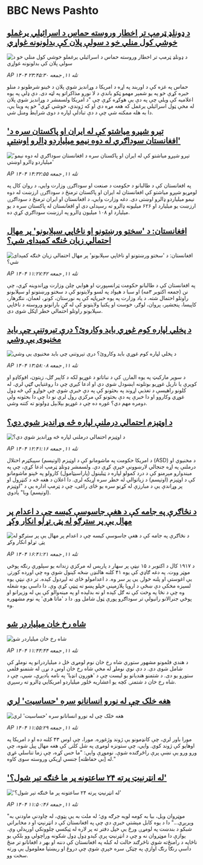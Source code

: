 # BBC News Pashto## [د ډونلډ ټرمپ تر اخطار وروسته حماس د اسرائيلي یرغملو خوشي کول منلي خو د سولې پلان کې بدلونونه غواړي](https://www.bbc.com/pashto/articles/ckgq5vgk757o?at_medium=RSS&at_campaign=rss?at_campaign=githubrss)![د ډونلډ ټرمپ تر اخطار وروسته حماس د اسرائيلي یرغملو خوشي کول منلي خو د سولې پلان کې بدلونونه غواړي](https://ichef.bbci.co.uk/ace/ws/240/cpsprodpb/a46e/live/6323eda0-a067-11f0-b2f9-dd258cdb2dcd.png)_AP ۱۴۰۴ تله ۱۱, جمعه ۲۳:۴۵:۳۰_حماس په غزه کې د اوربند په اړه د امریکا د وړاندیز شوي پلان د ځينو شرطونو د منلو خبره کړې خو په یو شمېر مهمو  ټکو باندې د لا نورو مذاکراتو په لټه دی.
دې ډلې په یوه اعلامیه کې ویلي چې په دې یې هوکړه کړې چې "د امریکا ولسمشر د وړاندیز شوي پلان له مخې ټول اسرائیلي یرغمل که هغه مړه دي او که ژوندي، خوشي کړي" خو په وینا یې، دا به هله ممکنه شي چې د دې تبادلې لپاره د دوی شرايط ومنل شي.‌## [ 'تېرو شپږو میاشتو کې له ایران او پاکستان سره د افغانستان سوداګري له دوه نیمو میلیاردو ډالرو اوښتې'](https://www.bbc.com/pashto/articles/c9dx45wzl8po?at_medium=RSS&at_campaign=rss?at_campaign=githubrss)![ 'تېرو شپږو میاشتو کې له ایران او پاکستان سره د افغانستان سوداګري له دوه نیمو میلیاردو ډالرو اوښتې'](https://ichef.bbci.co.uk/ace/ws/240/cpsprodpb/313c/live/104101b0-9d22-11f0-92db-77261a15b9d2.jpg)_AP ۱۴۰۴ تله ۱۱, جمعه ۱۴:۳۲:۵۵_په افغانستان کې د طالبانو د حکومت د صنعت او سوداګرۍ وزارت وايي، د روان کال په لومړیو شپږو میاشتو کې افغانستان له ایران او پاکستان ترمنځ د سوداګرۍ ارزښت له دوه نیمو میلیاردو‌ ډالرو اوښتی دی.‌ دغه وزارت وايي، د افغانستان او ایران ترمنځ د سوداګرۍ ارزښت یو میلیارد او ۶۲۶ میلیونه ډالرو ته رسېدلی دی او افغانستان له پاکستان سره د یو میلیارد او ۱۰۸ میلیون ډالرو په ارزښت سوداګري کړې ده.## [افغانستان: د 'سختو ورښتونو او ناڅاپي سېلابونو' پر مهال احتمالي زیان څنګه کمېدای شي؟](https://www.bbc.com/pashto/articles/cpq534leg9do?at_medium=RSS&at_campaign=rss?at_campaign=githubrss)![افغانستان: د 'سختو ورښتونو او ناڅاپي سېلابونو' پر مهال احتمالي زیان څنګه کمېدای شي؟](https://ichef.bbci.co.uk/ace/ws/240/cpsprodpb/1080/live/d52c5890-a04b-11f0-928c-71dbb8619e94.jpg)_AP ۱۴۰۴ تله ۱۱, جمعه ۱۱:۲۷:۴۲_په افغانستان کې د طالبانو حکومت ټرانسپورټ او هوايي چلن وزارت وړاندوینه کړې، چې نن (جمعه اکتوبر ۳مه) او سبا د هېواد په لسو ولایتونو کې د سختو ورښتونو او سېلابونو راوتلو احتمال شته.
د یاد وزارت په یوه خبرپاڼه کې په نورستان، کونړ، لغمان، ننګرهار، کاپیسا، پنجشېر، پروان، لوګر، خوست او پکتیا ولایتونو کې له ګڼ بارانونو وروسته د ناڅاپي سېلابونو راوتلو احتمالي خطر اټکل شوی دی.## [د پخلي لپاره کوم غوړي باید وکاروئ؟ درې تېروتنې چې باید مخنیوی یې وشي](https://www.bbc.com/pashto/articles/c8rv2d7xxn7o?at_medium=RSS&at_campaign=rss?at_campaign=githubrss)![د پخلي لپاره کوم غوړي باید وکاروئ؟ درې تېروتنې چې باید مخنیوی یې وشي](https://ichef.bbci.co.uk/ace/ws/240/cpsprodpb/0634/live/40b33c30-9f9f-11f0-928c-71dbb8619e94.jpg)_AP ۱۴۰۴ تله ۱۱, جمعه ۱۳:۵۸:۰۸_د سوپر مارکیټ په یوه المارۍ کې د نباتاتو د غوړيو لکه د کاپیر ګل، زیتون، افوکاډو او کوپرې یا ناریل غوړیو بوتلونه اېښودل شوي دي او ادعا کېږي چې دا روغتیايي ګټې لري.
له کلونو راهیسې د تغذیې اړوند په بحثونو کې په دې خبرې شوې چې خواړو کې څه ډول غوړي وکاروو او دا خبرې په دې بحثونو کې مرکزي رول لري نو دا چې دا بحثونه ولې دومره مهم دي؟ غوره ده چې د غوړیو بېلابېل ډولونو ته کتنه وشي.## [د اوټېزم احتمالي درملنې لپاره څه وړاندیز شوي دي؟](https://www.bbc.com/pashto/articles/cz6985e7556o?at_medium=RSS&at_campaign=rss?at_campaign=githubrss)![د اوټېزم احتمالي درملنې لپاره څه وړاندیز شوي دي؟](https://ichef.bbci.co.uk/ace/ws/240/cpsprodpb/15c5/live/35124210-99fd-11f0-928c-71dbb8619e94.jpg)_AP ۱۴۰۴ تله ۱۱, جمعه ۱۲:۴۱:۱۶_د امریکا حکومت په ماشومانو کې د اوټیزم (اوتیسم) سپیکټرم اختلال (ASD) د مخنیوي او درملنې په اړه جنجالي لارښوونې خپرې کړې دي. 
ولسمشر ډونلډ ټرمپ ادعا کړې، چې په ميندوارو مېرمنو کې د درد کمولو لپاره د ټیلینول (پاراسیټامول) کارولو په ځېنو ماشومانو کې د اوټېزم (اوتېسم) د زیاتوالي له خطر سره اړیکه لري.
دا اعلان د هغه څه د کنټرول او پر وړاندې یې د مبارزې له کړنو سره یو ځای راغی، چې  د ټرمپ اداره یې د "اوټېزم (اوتېسم) وبا" یادوي.## [د نڅاګرې په جامه کې د هغې جاسوسې کیسه چې د اعدام پر مهال یې پر سترګو له پټۍ تړلو انکار وکړ](https://www.bbc.com/pashto/articles/c0qlg3v010vo?at_medium=RSS&at_campaign=rss?at_campaign=githubrss)![د نڅاګرې په جامه کې د هغې جاسوسې کیسه چې د اعدام پر مهال یې پر سترګو له پټۍ تړلو انکار وکړ](https://ichef.bbci.co.uk/ace/ws/240/cpsprodpb/ba8e/live/5b63c9e0-7336-11f0-9a64-8d112dda5bd1.png)_AP ۱۴۰۴ تله ۱۱, جمعه ۱۶:۴۱:۲۱_د ۱۹۱۷ کال د اکتوبر د ۱۵ نېټې پر سهار د پاریس له مرکزي زندانه یو سېلوري رنګه پوځي موټر ووت. په دغه ګاډي کې یوه ۴۱ کلنه هالنډۍ ښځه کېنول شوې وه چې اوږده کورتۍ یې اغوستې او پلنه خولۍ یې پر سر وه. د اعدامولو ځای ته لېږدول کېده.‌
تر دې نېټې یوه لسیزه مخکې دې ښځې د اروپا پلازمېنې خپلو پښو ته ټيټې کړې وې. دا داسې یوه شغله وه چې د نڅا په وخت کې نه ګل کېده او نه بدلېده او په مینه‌والو کې یې له وزیرانو او پوځي جنرالانو رانیولې تر سوداګرو پورې ټول شامل وو.‌ دا د 'ماتا هري' په نوم مشهوره وه.## [شاه رخ خان میلیاردر شو](https://www.bbc.com/pashto/articles/c4g98n02g5vo?at_medium=RSS&at_campaign=rss?at_campaign=githubrss)![شاه رخ خان میلیاردر شو](https://ichef.bbci.co.uk/ace/ws/240/cpsprodpb/df2d/live/0f19fbc0-9f70-11f0-92db-77261a15b9d2.png)_AP ۱۴۰۴ تله ۱۱, جمعه ۱۱:۴۴:۴۴_د هندي فلمونو مشهور ستوري شاه رخ خان نوم لومړی ځل د میلیاردرانو په نوملړ کې شامل شوی دی. د دې نوي نوملړ له مخې شاه رخ خان اوس د نړۍ له شتمنو فلمي ستورو یو دی.
د شتمنو هندیانو یو لیست چې د 'هورون انډیا' په نامه یادېږي، ښيي، چې د شاه رخ خان د شتمنۍ کچه یو اعشاریه څلور میلیاردو امریکايي ډالرو ته رسېږي.## [هغه خلک چې له نورو انسانانو سره 'حساسیت' لري](https://www.bbc.com/pashto/articles/c2ejgwkxge1o?at_medium=RSS&at_campaign=rss?at_campaign=githubrss)![هغه خلک چې له نورو انسانانو سره 'حساسیت' لري](https://ichef.bbci.co.uk/ace/ws/240/cpsprodpb/9b42/live/32f2f300-8e61-11f0-9cf6-cbf3e73ce2b9.jpg)_AP ۱۴۰۴ تله ۱۱, جمعه ۱۱:۵۵:۲۹_مورا باور لري، چې کانډمونو یې ژوند وژغوره.
مورا، چې اوس ۴۳ کلنه ده او د امریکا په اوهایو کې ژوند کوي. وايي، چې ستونزه لومړی په شل کلنۍ کې هغه مهال پیل شوه، چې ورو ورو یې نښې پرې راڅرګنده شوې.
نوموړې وايي: "ما حس کړه، چې زما تناسلي غړي له [بې حفاظته] جنسي اړیکي وروسته سوی کاوه."## ['له انټرنېټ پرته ۲۴ ساعتونه پر ما څنګه تېر شول؟'](https://www.bbc.com/pashto/articles/cq8epj71p80o?at_medium=RSS&at_campaign=rss?at_campaign=githubrss)!['له انټرنېټ پرته ۲۴ ساعتونه پر ما څنګه تېر شول؟'](https://ichef.bbci.co.uk/ace/ws/240/cpsprodpb/7dcd/live/794205b0-9f52-11f0-92db-77261a15b9d2.jpg)_AP ۱۴۰۴ تله ۱۱, جمعه ۱۱:۵۰:۴۶_"موټروان ویل، بیا به کومه لویه جرګه وي؛ له ملت به یې پټوي، له چاودنې ماودنې به وېرېږي..." 
دا د یوه کابل مېشتي خبرې دي چې په افغانستان کې د انټرنېټ او د مخابراتي شبکو د بندښت په لومړۍ ورځ یې خپل دفتر ته پر لاره له ټېکسي چلوونکي اورېدلې وې.
یوازې دا موټروان نه و چې د انټرنېټ پرې کېدو ډول ډول شکونه وراچولي وو بلکې یو ناڅاپه د رامنځ‌ته شوي ناڅرګند حالت له کبله په افغانستان کې دننه او بهر د افغانانو تر منځ داسې رنګا رنګ اوازې په چټکۍ سره خپرې شوې چې دروغ او ریښتیا معلومول یې ورته سخت وو.